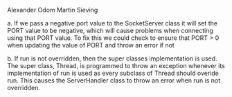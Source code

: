 Alexander Odom
Martin Sieving

a.
If we pass a negative port value to the SocketServer class it will set the PORT value to be negative, which will cause problems when connecting using that PORT value.
To fix this we could check to ensure that PORT > 0 when updating the value of PORT and throw an error if not


b.
If run is not overridden, then the super classes implementation is used. The super class, Thread, is programmed to throw an exception whenever its implementation of run is used as every subclass of Thread should overide run. This causes the ServerHandler class to throw an error when run is not overridden.